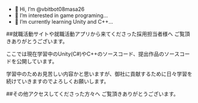 - 👋 Hi, I’m @vbitbot08masa26
- 👀 I’m interested in game programing...
- 🌱 I’m currently learning Unity and C++...

##就職活動サイトや就職活動アプリから来てくださった採用担当者様へ
ご覧頂きありがとうございます。

ここでは現在学習中のUnity(C#)やC++のソースコード、提出作品のソースコードを公開しています。

学習中のためお見苦しい内容かと思いますが、御社に貢献するために日々学習を続けていきますのでよろしくお願いします。

##その他アクセスしてくださった方々へ
ご覧頂きありがとうございます。

